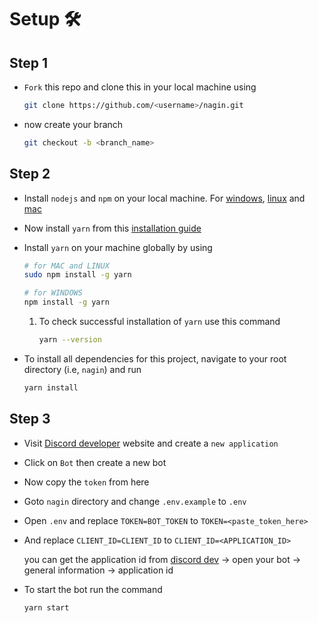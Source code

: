 # Setup 🛠️

## Step 1

- `Fork` this repo and clone this in your local machine using

    ```sh
    git clone https://github.com/<username>/nagin.git
    ```

- now create your branch 

    ```sh
    git checkout -b <branch_name>
    ```

## Step 2

- Install `nodejs` and `npm` on your local machine. For [windows](https://www.geeksforgeeks.org/installation-of-node-js-on-windows/), [linux](https://www.digitalocean.com/community/tutorials/how-to-install-node-js-on-ubuntu-20-04) and [mac](https://nodesource.com/blog/installing-nodejs-tutorial-mac-os-x/)
- Now install `yarn` from this [installation guide](https://classic.yarnpkg.com/en/docs/install)

- Install `yarn` on your machine globally by using

    ```sh
    # for MAC and LINUX
    sudo npm install -g yarn

    # for WINDOWS
    npm install -g yarn
    ```

    1. To check successful installation of `yarn` use this command

        ```sh
        yarn --version
        ```

- To install all dependencies for this project, navigate to your root directory (i.e, `nagin`) and run

    ```sh
    yarn install
    ```

## Step 3

- Visit [Discord developer](https://discord.com/developers) website and create a `new application`

- Click on `Bot` then create a new bot

- Now copy the `token` from here

- Goto `nagin` directory and change `.env.example` to `.env`
- Open `.env` and replace `TOKEN=BOT_TOKEN` to `TOKEN=<paste_token_here>`
- And replace `CLIENT_ID=CLIENT_ID` to `CLIENT_ID=<APPLICATION_ID>`

    you can get the application id from [discord dev](https://discord.com/developers/applications) -> open your bot -> general information -> application id

- To start the bot run the command

    ```sh
    yarn start
    ```
